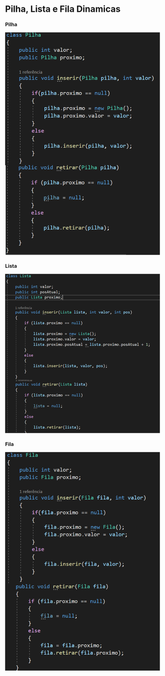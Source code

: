 # Pilha, Lista e Fila Dinamicas

### Pilha
<img src="Lab10Print/pilha.png"/>

### Lista
<img src="Lab10Print/lista.png"/>

### Fila
<img src="Lab10Print/fila.png"/>